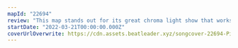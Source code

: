 ```yaml
---
mapId: "22694"
review: "This map stands out for its great chroma light show that works well with the cinema, fun representation of sounds throughout the map, and its accessible full spread plus extra single saber and lawless diffs!"
startDate: "2022-03-21T00:00:00.000Z"
coverUrlOverwrite: https://cdn.assets.beatleader.xyz/songcover-22694-Ping2.jpg
---
```

